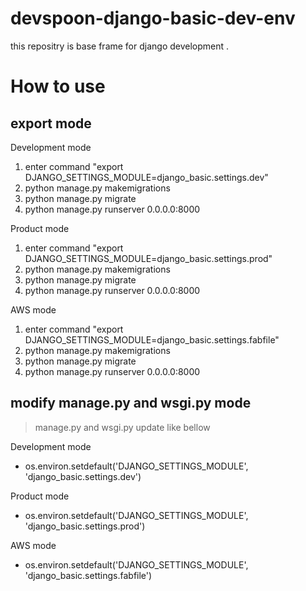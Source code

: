 # devspoon-django-basic-dev-env
this repositry is base frame for django development .

# How to use
## export mode

Development mode
1. enter command "export DJANGO_SETTINGS_MODULE=django_basic.settings.dev"
2. python manage.py makemigrations
3. python manage.py migrate
4. python manage.py runserver 0.0.0.0:8000

Product mode
1. enter command "export DJANGO_SETTINGS_MODULE=django_basic.settings.prod"
2. python manage.py makemigrations
3. python manage.py migrate
4. python manage.py runserver 0.0.0.0:8000

AWS mode
1. enter command "export DJANGO_SETTINGS_MODULE=django_basic.settings.fabfile"
2. python manage.py makemigrations
3. python manage.py migrate
4. python manage.py runserver 0.0.0.0:8000

## modify manage.py and wsgi.py mode
> manage.py and wsgi.py update like bellow

Development mode    
- os.environ.setdefault('DJANGO_SETTINGS_MODULE', 'django_basic.settings.dev')    


Product mode
-  os.environ.setdefault('DJANGO_SETTINGS_MODULE', 'django_basic.settings.prod')

AWS mode
- os.environ.setdefault('DJANGO_SETTINGS_MODULE', 'django_basic.settings.fabfile')